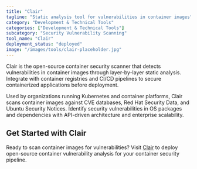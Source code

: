 ```yaml
---
title: "Clair"
tagline: "Static analysis tool for vulnerabilities in container images"
category: "Development & Technical Tools"
categories: ["Development & Technical Tools"]
subcategory: "Security Vulnerability Scanning"
tool_name: "Clair"
deployment_status: "deployed"
image: "/images/tools/clair-placeholder.jpg"
---
```

Clair is the open-source container security scanner that detects vulnerabilities in container images through layer-by-layer static analysis. Integrate with container registries and CI/CD pipelines to secure containerized applications before deployment.

Used by organizations running Kubernetes and container platforms, Clair scans container images against CVE databases, Red Hat Security Data, and Ubuntu Security Notices. Identify security vulnerabilities in OS packages and dependencies with API-driven architecture and enterprise scalability.

## Get Started with Clair

Ready to scan container images for vulnerabilities? Visit [Clair](https://github.com/quay/clair) to deploy open-source container vulnerability analysis for your container security pipeline.